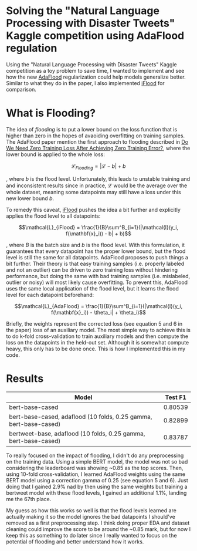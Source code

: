 # Solving the "Natural Language Processing with Disaster Tweets" Kaggle competition using AdaFlood regulation

Using the "Natural Language Processing with Disaster Tweets" Kaggle competition as a toy problem to save time, I wanted to implement and see how the new [AdaFlood](https://arxiv.org/abs/2311.02891) regularization could help models generalize better. Similar to what they do in the paper, I also implemented [iFlood](https://openreview.net/forum?id=MsHnJPaBUZE) for comparison. 

# What is Flooding?
The idea of *flooding* is to put a lower bound on the loss function that is higher than zero in the hopes of avaoiding overfitting on training samples. The AdaFlood paper mention the first approach to flooding described in [Do We Need Zero Training Loss After Achieving Zero Training Error?](https://arxiv.org/abs/2002.08709), where the lower bound is applied to the whole loss:

$$\mathcal{L}_{Flooding} = |\mathcal{L} - b| + b$$

, where $b$ is the flood level. Unfortunately, this leads to unstable training and and inconsistent results since in practice, $\mathcal{L}$ would be the average over the whole dataset, meaning some datapoints may still have a loss under this new lower bound $b$.

To remedy this caveat, [iFlood](https://openreview.net/forum?id=MsHnJPaBUZE) pushes the idea a bit further and explicitly applies the flood level to all datapoints: 

$$\mathcal{L}_{iFlood} = \frac{1}{B}\sum^B_{i=1}(|\mathcal{l}(y_i, f(\mathbf{x}_i)) - b| + b)$$

, where $B$ is the batch size and $b$ is the flood level. With this formulation, it guarantees that every datapoint has the proper lower bound, but the flood level is still the same for all datapoints. AdaFlood proposes to push things a bit further. Their theory is that easy training samples (i.e. properly labeled and not an outlier) can be driven to zero training loss without hindering performance, but doing the same with bad training samples (i.e. mislabeled, outlier or noisy) will most likely cause overfitting. To prevent this, AdaFlood uses the same local application of the flood level, but it learns the flood level for each datapoint beforehand:

$$\mathcal{L}_{AdaFlood} = \frac{1}{B}\sum^B_{i=1}(|\mathcal{l}(y_i, f(\mathbf{x}_i)) - \theta_i| + \theta_i)$$

Briefly, the weights represent the corrected loss (see equation 5 and 6 in the paper) loss of an auxiliary model. The most simple way to achieve this is to do k-fold cross-validation to train auxiliary models and then compute the loss on the datapoints in the held-out set. Although it is somewhat compute heavy, this only has to be done once. This is how I implemented this in my code.

# Results

| Model | Test F1 |
| --- | --- |
| bert-base-cased | 0.80539 |
| bert-base-cased, adaflood (10 folds, 0.25 gamma, bert-base-cased) | 0.82899 |
| bertweet-base, adaflood (10 folds, 0.25 gamma, bert-base-cased) | 0.83787 |

To really focused on the impact of flooding, I didn't do any preprocessing on the training data. Using a simple BERT model, the model was not so bad considering the leaderboard was showing ~0.85 as the top scores. Then, using 10-fold cross-validation, I learned AdaFlood weights using the same BERT model using a correction gamma of 0.25 (see equation 5 and 6). Just doing that I gained 2.9% nad by then using the same weights but training a bertweet model with these flood levels, I gained an additional 1.1%, landing me the 67th place.

My guess as how this works so well is that the flood levels learned are actually making it so the model ignores the bad datapoints I should've removed as a first preprocessing step. I think doing proper EDA and dataset cleaning could improve the score to be around the ~0.85 mark, but for now I keep this as something to do later since I really wanted to focus on the potential of flooding and better understand how it works.
